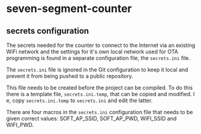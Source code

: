 # seven-segment-counter


## secrets configuration

The secrets needed for the counter to connect to the Internet via an existing WiFi network and the settings for it's own local network used for OTA programming is found in a separate configuration file, the `secrets.ini` file.

The `secrets.ini` file is ignored in the Git configuration to keep it local and prevent it from being pushed to a public repository.

This file needs to be created before the project can be compiled. To do this there is a template file, `secrets.ini.temp`, that can be copied and modified. I e, copy `secrets.ini.temp` to `secrets.ini` and edit the latter.

There are four macros in the `secrets.ini` configuration file that needs to be given correct values: SOFT_AP_SSID, SOFT_AP_PWD, WIFI_SSID and WIFI_PWD.

